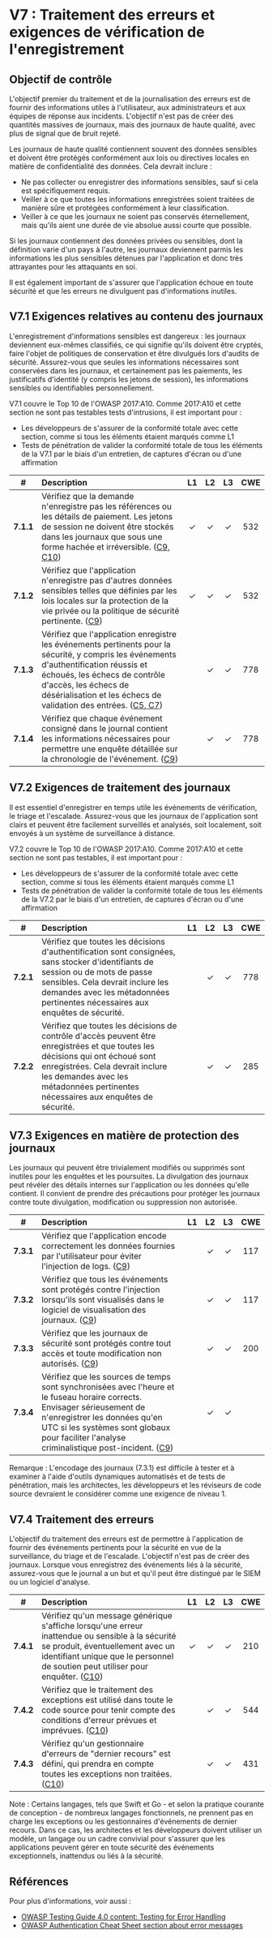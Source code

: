# V7 : Traitement des erreurs et exigences de vérification de l'enregistrement

## Objectif de contrôle

L'objectif premier du traitement et de la journalisation des erreurs est de fournir des informations utiles à l'utilisateur, aux administrateurs et aux équipes de réponse aux incidents. L'objectif n'est pas de créer des quantités massives de journaux, mais des journaux de haute qualité, avec plus de signal que de bruit rejeté.

Les journaux de haute qualité contiennent souvent des données sensibles et doivent être protégés conformément aux lois ou directives locales en matière de confidentialité des données. Cela devrait inclure :

* Ne pas collecter ou enregistrer des informations sensibles, sauf si cela est spécifiquement requis.
* Veiller à ce que toutes les informations enregistrées soient traitées de manière sûre et protégées conformément à leur classification.
* Veiller à ce que les journaux ne soient pas conservés éternellement, mais qu'ils aient une durée de vie absolue aussi courte que possible.

Si les journaux contiennent des données privées ou sensibles, dont la définition varie d'un pays à l'autre, les journaux deviennent parmis les informations les plus sensibles détenues par l'application et donc très attrayantes pour les attaquants en soi.

Il est également important de s'assurer que l'application échoue en toute sécurité et que les erreurs ne divulguent pas d'informations inutiles.

## V7.1 Exigences relatives au contenu des journaux

L'enregistrement d'informations sensibles est dangereux : les journaux deviennent eux-mêmes classifiés, ce qui signifie qu'ils doivent être cryptés, faire l'objet de politiques de conservation et être divulgués lors d'audits de sécurité. Assurez-vous que seules les informations nécessaires sont conservées dans les journaux, et certainement pas les paiements, les justificatifs d'identité (y compris les jetons de session), les informations sensibles ou identifiables personnellement.

V7.1 couvre le Top 10 de l'OWASP 2017:A10. Comme 2017:A10 et cette section ne sont pas testables tests d'intrusions, il est important pour :

* Les développeurs de s'assurer de la conformité totale avec cette section, comme si tous les éléments étaient marqués comme L1
* Tests de pénétration de valider la conformité totale de tous les éléments de la V7.1 par le biais d'un entretien, de captures d'écran ou d'une affirmation

| # | Description | L1 | L2 | L3 | CWE |
| :---: | :--- | :---: | :---:| :---: | :---: |
| **7.1.1** | Vérifiez que la demande n'enregistre pas les références ou les détails de paiement. Les jetons de session ne doivent être stockés dans les journaux que sous une forme hachée et irréversible. ([C9, C10](https://owasp.org/www-project-proactive-controls/#div-numbering)) | ✓ | ✓ | ✓ | 532 |
| **7.1.2** | Vérifiez que l'application n'enregistre pas d'autres données sensibles telles que définies par les lois locales sur la protection de la vie privée ou la politique de sécurité pertinente. ([C9](https://owasp.org/www-project-proactive-controls/#div-numbering)) | ✓ | ✓ | ✓ | 532 |
| **7.1.3** | Vérifiez que l'application enregistre les événements pertinents pour la sécurité, y compris les événements d'authentification réussis et échoués, les échecs de contrôle d'accès, les échecs de désérialisation et les échecs de validation des entrées. ([C5, C7](https://owasp.org/www-project-proactive-controls/#div-numbering)) | | ✓ | ✓ | 778 |
| **7.1.4** | Vérifiez que chaque événement consigné dans le journal contient les informations nécessaires pour permettre une enquête détaillée sur la chronologie de l'événement. ([C9](https://owasp.org/www-project-proactive-controls/#div-numbering)) | | ✓ | ✓ | 778 |

## V7.2 Exigences de traitement des journaux

Il est essentiel d'enregistrer en temps utile les événements de vérification, le triage et l'escalade. Assurez-vous que les journaux de l'application sont clairs et peuvent être facilement surveillés et analysés, soit localement, soit envoyés à un système de surveillance à distance.

V7.2 couvre le Top 10 de l'OWASP 2017:A10. Comme 2017:A10 et cette section ne sont pas testables, il est important pour :

* Les développeurs de s'assurer de la conformité totale avec cette section, comme si tous les éléments étaient marqués comme L1
* Tests de pénétration de valider la conformité totale de tous les éléments de la V7.2 par le biais d'un entretien, de captures d'écran ou d'une affirmation

| # | Description | L1 | L2 | L3 | CWE |
| :---: | :--- | :---: | :---:| :---: | :---: |
| **7.2.1** | Vérifiez que toutes les décisions d'authentification sont consignées, sans stocker d'identifiants de session ou de mots de passe sensibles. Cela devrait inclure les demandes avec les métadonnées pertinentes nécessaires aux enquêtes de sécurité.  | | ✓ | ✓ | 778 |
| **7.2.2** | Vérifiez que toutes les décisions de contrôle d'accès peuvent être enregistrées et que toutes les décisions qui ont échoué sont enregistrées. Cela devrait inclure les demandes avec les métadonnées pertinentes nécessaires aux enquêtes de sécurité. | | ✓ | ✓ | 285 |

## V7.3 Exigences en matière de protection des journaux

Les journaux qui peuvent être trivialement modifiés ou supprimés sont inutiles pour les enquêtes et les poursuites. La divulgation des journaux peut révéler des détails internes sur l'application ou les données qu'elle contient. Il convient de prendre des précautions pour protéger les journaux contre toute divulgation, modification ou suppression non autorisée.

| # | Description | L1 | L2 | L3 | CWE |
| :---: | :--- | :---: | :---:| :---: | :---: |
| **7.3.1** | Vérifiez que l'application encode correctement les données fournies par l'utilisateur pour éviter l'injection de logs. ([C9](https://owasp.org/www-project-proactive-controls/#div-numbering)) | | ✓ | ✓ | 117 |
| **7.3.2** | Vérifiez que tous les événements sont protégés contre l'injection lorsqu'ils sont visualisés dans le logiciel de visualisation des journaux. ([C9](https://owasp.org/www-project-proactive-controls/#div-numbering)) | | ✓ | ✓ | 117 |
| **7.3.3** | Vérifiez que les journaux de sécurité sont protégés contre tout accès et toute modification non autorisés. ([C9](https://owasp.org/www-project-proactive-controls/#div-numbering)) | | ✓ | ✓ | 200 |
| **7.3.4** | Vérifiez que les sources de temps sont synchronisées avec l'heure et le fuseau horaire corrects. Envisager sérieusement de n'enregistrer les données qu'en UTC si les systèmes sont globaux pour faciliter l'analyse criminalistique post-incident. ([C9](https://owasp.org/www-project-proactive-controls/#div-numbering)) | | ✓ | ✓ | |

Remarque : L'encodage des journaux (7.3.1) est difficile à tester et à examiner à l'aide d'outils dynamiques automatisés et de tests de pénétration, mais les architectes, les développeurs et les réviseurs de code source devraient le considérer comme une exigence de niveau 1.

## V7.4 Traitement des erreurs

L'objectif du traitement des erreurs est de permettre à l'application de fournir des événements pertinents pour la sécurité en vue de la surveillance, du triage et de l'escalade. L'objectif n'est pas de créer des journaux. Lorsque vous enregistrez des événements liés à la sécurité, assurez-vous que le journal a un but et qu'il peut être distingué par le SIEM ou un logiciel d'analyse.

| # | Description | L1 | L2 | L3 | CWE |
| :---: | :--- | :---: | :---:| :---: | :---: |
| **7.4.1** | Vérifiez qu'un message générique s'affiche lorsqu'une erreur inattendue ou sensible à la sécurité se produit, éventuellement avec un identifiant unique que le personnel de soutien peut utiliser pour enquêter.  ([C10](https://owasp.org/www-project-proactive-controls/#div-numbering)) | ✓ | ✓ | ✓ | 210 |
| **7.4.2** | Vérifiez que le traitement des exceptions est utilisé dans toute le code source pour tenir compte des conditions d'erreur prévues et imprévues. ([C10](https://owasp.org/www-project-proactive-controls/#div-numbering)) | | ✓ | ✓ | 544 |
| **7.4.3** | Vérifiez qu'un gestionnaire d'erreurs de "dernier recours" est défini, qui prendra en compte toutes les exceptions non traitées. ([C10](https://owasp.org/www-project-proactive-controls/#div-numbering)) | | ✓ | ✓ | 431 |

Note : Certains langages, tels que Swift et Go - et selon la pratique courante de conception - de nombreux langages fonctionnels, ne prennent pas en charge les exceptions ou les gestionnaires d'événements de dernier recours. Dans ce cas, les architectes et les développeurs doivent utiliser un modèle, un langage ou un cadre convivial pour s'assurer que les applications peuvent gérer en toute sécurité des événements exceptionnels, inattendus ou liés à la sécurité.

## Références

Pour plus d'informations, voir aussi :

* [OWASP Testing Guide 4.0 content: Testing for Error Handling](https://owasp.org/www-project-web-security-testing-guide/v41/4-Web_Application_Security_Testing/08-Testing_for_Error_Handling/README.html)
* [OWASP Authentication Cheat Sheet section about error messages](https://cheatsheetseries.owasp.org/cheatsheets/Authentication_Cheat_Sheet.html#authentication-and-error-messages)
